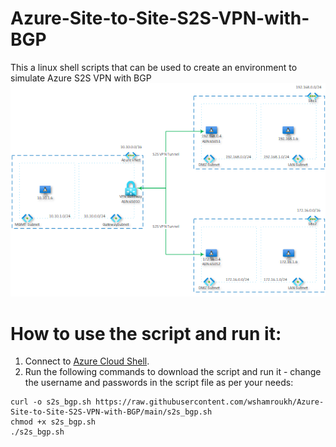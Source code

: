 # Azure-Site-to-Site-S2S-VPN-with-BGP
This a linux shell scripts that can be used to create an environment to simulate Azure S2S VPN with BGP
![diagram-s2s-bgp.png](/diagram-s2s-bgp.png)

# How to use the script and run it:
1. Connect to [Azure Cloud Shell](https://shell.azure.com).
2. Run the following commands to download the script and run it - change the username and passwords in the script file as per your needs:
```
curl -o s2s_bgp.sh https://raw.githubusercontent.com/wshamroukh/Azure-Site-to-Site-S2S-VPN-with-BGP/main/s2s_bgp.sh
chmod +x s2s_bgp.sh
./s2s_bgp.sh
```

